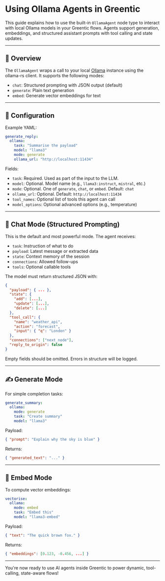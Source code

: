 # Using Ollama Agents in Greentic

This guide explains how to use the built-in `OllamaAgent` node type to interact with local Ollama models in your Greentic flows. Agents support generation, embeddings, and structured assistant prompts with tool calling and state updates.

---

## 🧠 Overview

The `OllamaAgent` wraps a call to your local [Ollama](https://ollama.com) instance using the ollama-rs client. It supports the following modes:

- `chat`: Structured prompting with JSON output (default)
- `generate`: Plain text generation
- `embed`: Generate vector embeddings for text

---

## 🧩 Configuration

Example YAML:

```yaml
generate_reply:
  ollama:
    task: "Summarise the payload"
    model: "llama3"
    mode: generate
    ollama_url: "http://localhost:11434"
```

Fields:

- `task`: Required. Used as part of the input to the LLM.
- `model`: Optional. Model name (e.g., `llama3:instruct`, `mistral`, etc.)
- `mode`: Optional. One of `generate`, `chat`, or `embed`. Default: `chat`
- `ollama_url`: Optional. Default: `http://localhost:11434`
- `tool_names`: Optional list of tools this agent can call
- `model_options`: Optional advanced options (e.g., temperature)

---

## 🤖 Chat Mode (Structured Prompting)

This is the default and most powerful mode. The agent receives:

- `task`: Instruction of what to do
- `payload`: Latest message or extracted data
- `state`: Context memory of the session
- `connections`: Allowed follow-ups
- `tools`: Optional callable tools

The model must return structured JSON with:

```json
{
  "payload": { ... },
  "state": {
    "add": [...],
    "update": [...],
    "delete": [...]
  },
  "tool_call": {
    "name": "weather_api",
    "action": "forecast",
    "input": { "q": "London" }
  },
  "connections": ["next_node"],
  "reply_to_origin": false
}
```

Empty fields should be omitted. Errors in structure will be logged.

---

## ✍️ Generate Mode

For simple completion tasks:

```yaml
generate_summary:
  ollama:
    mode: generate
    task: "Create summary"
    model: "llama3"
```

Payload:

```json
{ "prompt": "Explain why the sky is blue" }
```

Returns:

```json
{ "generated_text": "..." }
```

---

## 🔎 Embed Mode

To compute vector embeddings:

```yaml
vectorise:
  ollama:
    mode: embed
    task: "Embed this"
    model: "llama3-embed"
```

Payload:

```json
{ "text": "The quick brown fox." }
```

Returns:

```json
{ "embeddings": [0.123, -0.456, ...] }
```

---

You're now ready to use AI agents inside Greentic to power dynamic, tool-calling, state-aware flows!


